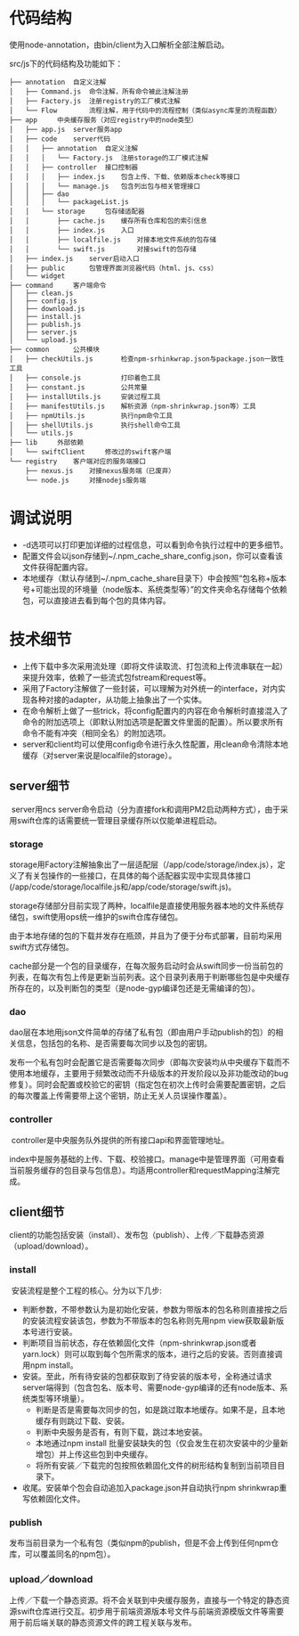 # 代码结构

使用node-annotation，由bin/client为入口解析全部注解启动。

src/js下的代码结构及功能如下：

    ├── annotation	自定义注解
    │   ├── Command.js	命令注解，所有命令被此注解注册
    │   ├── Factory.js	注册registry的工厂模式注解
    │   └── Flow		流程注解，用于代码中的流程控制（类似async库里的流程函数）
    ├── app		中央缓存服务（对应registry中的node类型）
    │   ├── app.js	server服务app
    │   ├── code	server代码
    │   │   ├── annotation	自定义注解
    │   │   │   └── Factory.js	注册storage的工厂模式注解
    │   │   ├── controller	接口控制器
    │   │   │   ├── index.js	包含上传、下载、依赖版本check等接口
    │   │   │   └── manage.js	包含列出包与相关管理接口
    │   │   ├── dao		
    │   │   │   └── packageList.js
    │   │   └── storage		包存储适配器
    │   │       ├── cache.js	缓存所有仓库和包的索引信息
    │   │       ├── index.js	入口
    │   │       ├── localfile.js	对接本地文件系统的包存储
    │   │       └── swift.js		对接swift的包存储
    │   ├── index.js	server启动入口
    │   ├── public		包管理界面浏览器代码（html、js、css）
    │   └── widget		
    ├── command		客户端命令
    │   ├── clean.js
    │   ├── config.js
    │   ├── download.js
    │   ├── install.js
    │   ├── publish.js
    │   ├── server.js
    │   └── upload.js
    ├── common		公共模块
    │   ├── checkUtils.js		检查npm-srhinkwrap.json与package.json一致性工具
    │   ├── console.js			打印着色工具
    │   ├── constant.js			公共常量
    │   ├── installUtils.js		安装过程工具
    │   ├── manifestUtils.js	解析资源（npm-shrinkwrap.json等）工具
    │   ├── npmUtils.js			执行npm命令工具
    │   ├── shellUtils.js		执行shell命令工具
    │   └── utils.js			
    ├── lib		外部依赖
    │   └── swiftClient		修改过的swift客户端
    └── registry	客户端对应的服务端接口
        ├── nexus.js	对接nexus服务端（已废弃）
        └── node.js		对接nodejs服务端

# 调试说明

- -d选项可以打印更加详细的过程信息，可以看到命令执行过程中的更多细节。
- 配置文件会以json存储到~/.npm_cache_share_config.json，你可以查看该文件获得配置内容。
- 本地缓存（默认存储到~/.npm_cache_share目录下）中会按照“包名称+版本号+可能出现的环境量（node版本、系统类型等）”的文件夹命名存储每个依赖包，可以直接进去看到每个包的具体内容。



# 技术细节

- 上传下载中多次采用流处理（即将文件读取流、打包流和上传流串联在一起）来提升效率，依赖了一些流式包fstream和request等。
- 采用了Factory注解做了一些封装，可以理解为对外统一的interface，对内实现各种对接的adapter，从功能上抽象出了一个实体。
- 在命令解析上做了一些trick，将config配置内的内容在命令解析时直接混入了命令的附加选项上（即默认附加选项是配置文件里面的配置）。所以要求所有命令不能有冲突（相同全名）的附加选项。
- server和client均可以使用config命令进行永久性配置，用clean命令清除本地缓存（对server来说是localfile的storage）。

## server细节

​	server用ncs server命令启动（分为直接fork和调用PM2启动两种方式），由于采用swift仓库的话需要统一管理目录缓存所以仅能单进程启动。

### storage
​	storage用Factory注解抽象出了一层适配层（/app/code/storage/index.js），定义了有关包操作的一些接口，在具体的每个适配器实现中实现具体接口(/app/code/storage/localfile.js和/app/code/storage/swift.js)。

​	storage存储部分目前实现了两种，localfile是直接使用服务器本地的文件系统存储包，swift使用ops统一维护的swift仓库存储包。

​	由于本地存储的包的下载并发存在瓶颈，并且为了便于分布式部署，目前均采用swift方式存储包。

​	cache部分是一个包的目录缓存，在每次服务启动时会从swift同步一份当前包的列表，在每次有包上传是更新当前列表。这个目录列表用于判断哪些包是中央缓存所存在的，以及判断包的类型（是node-gyp编译包还是无需编译的包）。

### dao

​	dao层在本地用json文件简单的存储了私有包（即由用户手动publish的包）的相关信息，包括包的名称、是否需要每次同步以及包的密钥。

​	发布一个私有包时会配置它是否需要每次同步（即每次安装均从中央缓存下载而不使用本地缓存，主要用于频繁改动而不升级版本的开发阶段以及非功能改动的bug修复）。同时会配置或校验它的密钥（指定包在初次上传时会需要配置密钥，之后的每次覆盖上传需要带上这个密钥，防止无关人员误操作覆盖）。

### controller

​	controller是中央服务队外提供的所有接口api和界面管理地址。

​	index中是服务基础的上传、下载、校验接口。manage中是管理界面（可用查看当前服务缓存的包目录与包信息）。均适用controller和requestMapping注解完成。



## client细节

​	client的功能包括安装（install）、发布包（publish）、上传／下载静态资源（upload/download）。	

### install

​	安装流程是整个工程的核心。分为以下几步:

- 判断参数，不带参数认为是初始化安装，参数为带版本的包名称则直接按之后的安装流程安装该包，参数为不带版本的包名称则先用npm view获取最新版本号进行安装。
- 判断项目当前状态，存在依赖固化文件（npm-shrinkwrap.json或者yarn.lock）则可以取到每个包所需求的版本，进行之后的安装。否则直接调用npm install。
- 安装。至此，所有待安装的包都获取到了待安装的版本号，全称通过请求server端得到（包含包名、版本号、需要node-gyp编译的还有node版本、系统类型等环境量）。
  - 判断是否是需要每次同步的包，如是跳过取本地缓存。如果不是，且本地缓存有则跳过下载、安装。
  - 判断中央服务是否有，有则下载，跳过本地安装。
  - 本地通过npm install 批量安装缺失的包（仅会发生在初次安装中的少量新增包）并上传这些包到中央缓存。
  - 将所有安装／下载完的包按照依赖固化文件的树形结构复制到当前项目目录下。
- 收尾。安装单个包会自动追加入package.json并自动执行npm shrinkwrap重写依赖固化文件。

### publish

​	发布当前目录为一个私有包（类似npm的publish，但是不会上传到任何npm仓库，可以覆盖同名的npm包）。

### upload／download

​	上传／下载一个静态资源。将不会关联到中央缓存服务，直接与一个特定的静态资源swift仓库进行交互。初步用于前端资源版本号文件与前端资源模版文件等需要用于前后端关联的静态资源文件的跨工程关联与发布。